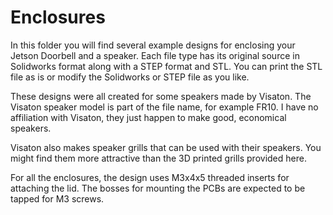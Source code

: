 # Enclosures

In this folder you will find several example designs for enclosing your Jetson Doorbell and a speaker. Each file type has its original source in Solidworks format along with a STEP format and STL. You can print the STL file as is or modify the Solidworks or STEP file as you like.

These designs were all created for some speakers made by Visaton. The Visaton speaker model is part of the file name, for example FR10. I have no affiliation with Visaton, they just happen to make good, economical speakers.

Visaton also makes speaker grills that can be used with their speakers. You might find them more attractive than the 3D printed grills provided here.

For all the enclosures, the design uses M3x4x5 threaded inserts for attaching the lid.
The bosses for mounting the PCBs are expected to be tapped for M3 screws.
